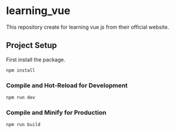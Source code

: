 # learning_vue

This repository create for learning vue js from their official website.


## Project Setup
First install the package.
```sh
npm install
```

### Compile and Hot-Reload for Development
```sh
npm run dev
```

### Compile and Minify for Production

```sh
npm run build
```

